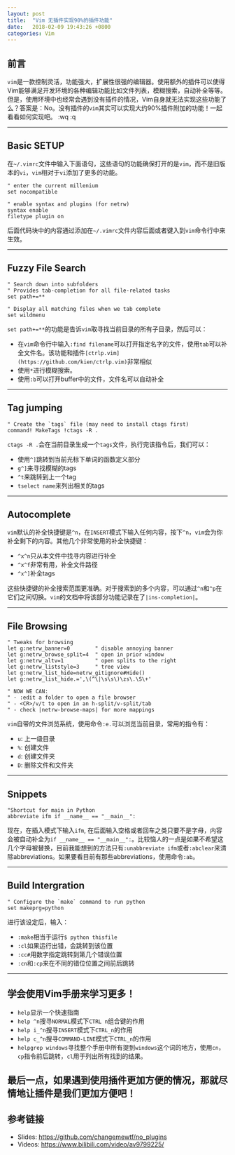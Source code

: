 ```yaml
---
layout: post
title:  "Vim 无插件实现90%的插件功能"
date:   2018-02-09 19:43:26 +0800
categories: Vim
---
```


## 前言
`vim`是一款控制灵活，功能强大，扩展性很强的编辑器。使用额外的插件可以使得Vim能够满足开发环境的各种编辑功能比如文件列表，模糊搜索，自动补全等等。但是，使用环境中也经常会遇到没有插件的情况，Vim自身就无法实现这些功能了么？答案是：No。没有插件的`vim`其实可以实现大约90%插件附加的功能！一起看看如何实现吧。
:wq
:q

---

## Basic SETUP
在`~/.vimrc`文件中输入下面语句，这些语句的功能确保打开的是`vim`，而不是旧版本的`vi`，`vim`相对于`vi`添加了更多的功能。
```vim
" enter the current millenium
set nocompatible

" enable syntax and plugins (for netrw)
syntax enable
filetype plugin on
```

后面代码块中的内容通过添加在`~/.vimrc`文件内容后面或者键入到`vim`命令行中来生效。

---

## Fuzzy File Search
```vim
" Search down into subfolders
" Provides tab-completion for all file-related tasks
set path+=**

" Display all matching files when we tab complete
set wildmenu
```
`set path+=**`的功能是告诉`vim`取寻找当前目录的所有子目录，然后可以：
- 在`vim`命令行中输入`:find filename`可以打开指定名字的文件，使用`tab`可以补全文件名。该功能和插件`[ctrlp.vim](https://github.com/kien/ctrlp.vim)`非常相似
- 使用`*`进行模糊搜索。
- 使用`:b`可以打开buffer中的文件，文件名可以自动补全

---

## Tag jumping
```vim
" Create the `tags` file (may need to install ctags first)
command! MakeTags !ctags -R .
```
`ctags -R .`会在当前目录生成一个`tags`文件，执行完该指令后，我们可以：
- 使用`^]`跳转到当前光标下单词的函数定义部分
- `g^]`来寻找模糊的tags
- `^t`来跳转到上一个tag
- `tselect name`来列出相关的tags

---

## Autocomplete
`vim`默认的补全快捷键是`^n`，在`INSERT`模式下输入任何内容，按下`^n`，`vim`会为你补全剩下的内容。其他几个非常使用的补全快捷键：

- `^x^n`只从本文件中找寻内容进行补全
- `^x^f`非常有用，补全文件路径
- `^x^]`补全tags

这些快捷键的补全搜索范围更准确。对于搜索到的多个内容，可以通过`^n`和`^p`在它们之间切换。`vim`的文档中将该部分功能记录在了`|ins-completion|`。

---

## File Browsing
```vim
" Tweaks for browsing
let g:netrw_banner=0        " disable annoying banner
let g:netrw_browse_split=4  " open in prior window
let g:netrw_altv=1          " open splits to the right
let g:netrw_liststyle=3     " tree view
let g:netrw_list_hide=netrw_gitignore#Hide()
let g:netrw_list_hide.=',\(^\|\s\s\)\zs\.\S\+'

" NOW WE CAN:
" - :edit a folder to open a file browser
" - <CR>/v/t to open in an h-split/v-split/tab
" - check |netrw-browse-maps| for more mappings
```
`vim`自带的文件浏览系统，使用命令`:e.`可以浏览当前目录，常用的指令有：
- `u`: 上一级目录
- `%`: 创建文件 
- `d`: 创建文件夹
- `D`: 删除文件和文件夹

---

## Snippets
```vim
"Shortcut for main in Python
abbreviate ifm if __name__ == "__main__":
```
现在，在插入模式下输入`ifm`, 在后面输入空格或者回车之类只要不是字母，内容会被自动补全为`if __name__ == "__main__":`。比较恼人的一点是如果不希望这几个字母被替换，目前我能想到的方法只有`:unabbreviate ifm`或者`:abclear`来清除abbreviations。如果要看目前有那些abbreviations，使用命令`:ab`。

---

## Build Intergration
```vim
" Configure the `make` command to run python
set makeprg=python
```
进行该设定后，输入：
- `:make`相当于运行`$ python thisfile`
- `:cl`如果运行出错，会跳转到该位置
- `:cc#`用数字指定跳转到第几个错误位置
- `:cn`和`:cp`来在不同的错位位置之间前后跳转

---

## 学会使用Vim手册来学习更多！

- `help`显示一个快速指南
- `help ^n`搜寻`NORMAL`模式下`CTRL n`组合键的作用
- `help i_^n`搜寻`INSERT`模式下`CTRL_n`的作用
- `help c_^n`搜寻`COMMAND-LINE`模式下`CTRL_n`的作用
- `helpgrep windows`寻找整个手册中所有提到`windows`这个词的地方，使用`cn`，`cp`指令前后跳转，`cl`用于列出所有找到的结果。

## 最后一点，如果遇到使用插件更加方便的情况，那就尽情地让插件是我们更加方便吧！

## 参考链接
- Slides: <https://github.com/changemewtf/no_plugins>
- Videos: <https://www.bilibili.com/video/av9799225/>
